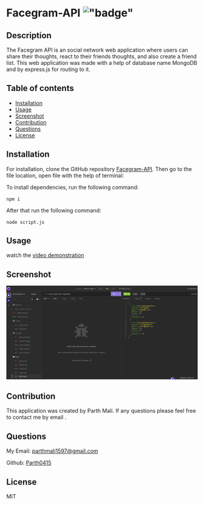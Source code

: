 # Facegram-API !["badge"](https://img.shields.io/badge/license-MIT-green)

## Description

The Facegram API is an social network web application where users can share their thoughts, react to their friends thoughts, and also create a friend list. This web application was made with a help of database name MongoDB and by express.js for routing to it.

## Table of contents

- [Installation](#installation)
- [Usage](#usage)
- [Screenshot](#screenshot)
- [Contribution](#contribution)
- [Questions](#questions)
- [License](#license)

## Installation

For installation, clone the GitHub repository [Facegram-API](https://github.com/Parth0415/Facegram-API).
Then go to the file location, open file with the help of terminal:

 To install dependencies, run the following command:
```
npm i
```
 
 After that run the following command:
```
node script.js
```

## Usage

watch the [video demonstration](https://drive.google.com/file/d/1bDF_MQ49bFs86GsNMkY4Dq_AkFbVF4WR/view)

## Screenshot

![Web Page Overview](./images/screenshot.png?raw=true "Web Page Overview")


## Contribution

This application was created by Parth Mali. If any questions please feel free to contact me by email .

## Questions

My Email:
[parthmali1597@gmail.com](mailto:parthmali1597@gmail.com)

Github:
[Parth0415](https://github.com/Parth0415)

## License

MIT